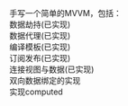 手写一个简单的MVVM，包括：
<br>
数据劫持(已实现)<br>
数据代理(已实现)<br>
编译模板(已实现)<br>
订阅发布(已实现)<br>
连接视图与数据(已实现)<br>
双向数据绑定的实现<br>
实现computed<br>
